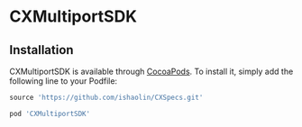 # CXMultiportSDK

## Installation

CXMultiportSDK is available through [CocoaPods](https://cocoapods.org). To install
it, simply add the following line to your Podfile:

```ruby
source 'https://github.com/ishaolin/CXSpecs.git'

pod 'CXMultiportSDK'
```